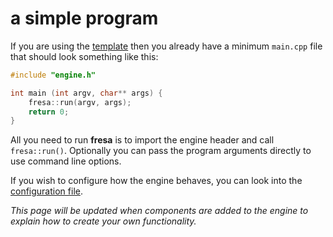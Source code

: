 # a simple program

If you are using the [template](building.md#using-a-template) then you already have a minimum `main.cpp` file that should look something like this:

```cpp
#include "engine.h"

int main (int argv, char** args) {
    fresa::run(argv, args);
    return 0;
}
```

All you need to run **fresa** is to import the engine header and call `fresa::run()`. Optionally you can pass the program arguments directly to use command line options.

If you wish to configure how the engine behaves, you can look into the [configuration file](../reference/config.md).

_This page will be updated when components are added to the engine to explain how to create your own functionality._